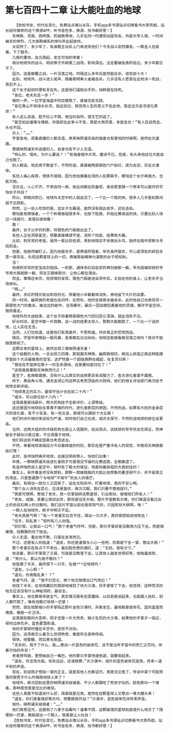 # 第七百四十二章 让大能吐血的地球
        【告知书友，时代在变化，免费站点难以长存，手机app多书源站点切换看书大势所趋，站长给你推荐的这个换源APP，听书音色多、换源、找书都好使！】
       天神族、灵族、西林族、机械族等地，几乎在同一时遭受凶猛攻击，外敌大举入侵，一时间被杀的惨烈，几大族群嫡系的惨叫声此起彼伏。
       太突然了，多少年了，有谁敢主动杀上门来进攻他们？今天战斗突然爆发，一群圣人在偷袭，下了狠手。
       几族的重地，血光溅起，发生可怕的惨案！
       相对地球外的战斗，明叔等于开辟第二战场，影响深远，注定要被各族所铭记，多少年都忘不了。
       因为，这是颠覆之战，一片没落之地，时隔这么多年后居然能反杀，进攻前十大！
       此际，地球外，战斗进入尾声，随着南明离火雀被击杀，几乎没有人愿意在此地决一死战，真犯不上。
       这个女子起初时便有言在先，这是他们逼她出手的，纯粹是在找死。
       “各位，老夫先走一步！”
       嗖的一声，一位宇宙海盗中的巨擘跑了，直接无影无踪。
       “各位青山不改绿水长流，就此别过，我觉得人生的意义不在此地，我去远方追寻进化真谛！”
       有人这么说道，脸不红心不跳，相当的自然，很文艺的逃了。
       “星空如此璀璨与瑰丽，你我却在此争斗不息，真是大煞风景，本座去也！”有人狂逃而去，头也不回。
       众人：“……”
       宇宙各地，观看直播的人都无语，原来映照诸天级的强者也有害怕的时候啊，居然在光速遁。
       便是映照诸天中逃遁的人，自身也有不少人无语。
       “特么的，懦夫，为什么要逃？！”有强者暗中大骂，腹诽不已，但是，到头来他这位大能自己也跑了。
       别人都逃，他还真不敢留下，不然的话，直接被两扇银色门户拍烂，成为血泥，实在太凄惨。
       有些人痛心疾首，恨铁不成钢，因为他估摸着在场的人如果联手，哪怕这个女子再强大，也能灭她。
       没办法，人心不齐，不来自同一族，彼此间都在防备呢，谁会愿意跟一个原本可以避开的可怕女子开战？
       所以，转眼间而已，地球外太空中的人就逃没了，一个比一个跑的快，很多人几乎是刹那间就不见踪影。
       然而，让一些人吃惊的是，这女子太霸道，居然没有就此收手，还在追击。
       哪怕是老牌强者，一个个称尊做祖很多年，也放下脸面，开始比赛谁逃的快，只要比别人快过一线就行，谁落后谁倒霉！
       轰！
       最终，女子止步的刹那，将银色的门板砸出去了。
       有些人正在洞穿星空，想要直接横渡宇宙，消失个彻底，结果倒大霉。
       比如，刺天穹的老祖，虽然一直比较低调，来到地球后不肯做出头鸟，始终在暗中观察与寻找机会。
       但是，他居然被盯上，因为他是杀手，是黑暗狩猎者，早先虽然蛰伏，可心底深处的疯狂杀意一直存在，仇视这颗星球上的一切，竟被那由精神力凝聚的女子感知到。
       当！
       他用刺天穹的至宝血剑阻挡，一刹那，通体赤红如岩浆的神剑崩断一截，早先就被妖妖的爷爷用大鼎砸断一截，现在又毁掉部分，让他心都在滴血。
       而且，事情还未完，他惊悚的发现，银色门板砸进虫洞中后，又拍在他的身上，让老杀手当场惨叫。
       “啊……”
       最终，赤红的残剑发出刺目的光，带着他小半截躯体消失，原地留下大片的血雾。
       同一时间，幽冥族的老祖也在闷哼，在怒吼，他的坐骑骨龙被击杀，此时他自己也承受另一扇银色大门的轰击，被远远的砸中，当场爆开，最后一团血精包裹着他的灵魂，撕开宇宙空间，狼狈遁走。
       地球外的大战结束，这个女子拎着两扇银色大门回归昆仑深渊，就此消失不见。
       好长时间，星空中都一片寂静，这一战的结果太惊人，那群大能都跑了，一个比一个逃的快，让人实在无言。
       当然，人们也知道，这是他们有意避开，不愿死磕，并非真正的恐慌而逃。
       随后，宇宙中席卷起一股风暴，各族都在议论纷纷，地球还能被看做没落之地吗？绝对不能随意俯视了。
       这颗古老的星球上，居然出现三尊映照诸天者！
       这个级数的人物，一旦出现三四尊，那就跟天神族、幽冥族相仿，再加上妖祖之鼎这种能跟宇宙前十大兵器媲美的至宝，这俨然是一个超级族群在崛起，在复苏归来！
       “曾经在宇宙排位第十一的生命源地，这是要彻底归位了！”
       “这简直是要取天神族而代之！”
       星空下，各族都震撼，没有什么比真实的战绩更具有说服力了，各方进化者莫不震撼。
       终于，黑血角斗场、通天虫洞公司这种古老而顶级的大财阀，他们的相关评估部门再次给予地球全新评级。
       “地球真正的实力，最保守估计也在前二十内！”
       “或许，可以排位前十八内！”
       这简直是直线飙升，两大机构给予全新评价，上调等级。
       这还是因为地球处在青黄不接的时代，进化者断层的原因，不然的话，如果有大批的金身层次的进化者，有不少亚圣，有一些古圣，那就可以跟前十大比肩！
       他们的评价相对来说较为严谨，同时他们自己也说，或许太保守，不然的话地球的排位会更高。
       当然，这两大组织的评级机构也是让人信服的，给出观点，说妖妖的爷爷状态无保证，而神秘女子疑似只是过客，不见得属于地球。
       他们将这些不确定因素也考虑进去。
       不然，单看地球高端战力今日最辉煌的时刻，那实在是严重冲击人的视觉，毕竟将天神族都给打残！
       此时，圣师悄然离开地球，去接应明叔等人，怕他们出事！
       毕竟，一群映照诸天级进化者刚才可是很没节操的比赛逃跑，全都撤退了。
       有圣师悄然进入星空中，顿时有了极大的保证，他是拎着妖祖的大鼎前往的！
       事实上，有件事圣师没有想到，那群一窝蜂跑路的大能比他想象的要坚韧不少，并不是真正的溃逃，只是暂避那个与地球“不相干”的女人的锋芒。
       最后，有相当一部分人又回来了，站在太阳系中，盯着地球，真的不甘心啊。
       “那个女人消失在昆仑，应该是蛰伏，再次沉眠，我们只要不惹她就行。”
       “真是可恨啊，惹恼了老夫，我一巴掌拍碎这颗星球，引出炼狱，吞噬他们所有人！”
       “老友，戒躁，真要让炼狱出世，那将是滔天大祸，整片宇宙都有大难，你们难道没看过出土的史前石碑上的记载吗，我们这片宇宙以前也是有阳气的，只因炼狱大祸啊，唉！”
       一群人在地球外，眸子中明灭不定。
       “老夫真是气啊！”有一个老者实在忍不住，探出一只大手，真的很想拍进地球去！
       “住手，别乱来！”顿时有几人劝阻。
       “别拦我，让我出一口气！”那个老者气哼哼，但是，那只手掌却是没敢用力压下去，而是很缓慢，轻飘飘的向下按去。
       众人无语，看出他不敢，只是在发泄而已。
       不过，还是有人劝阻道：“道友，你还是谨慎与小心一些吧，别真砸下去一掌，惹出大祸！”
       那个老者实在有点下不来台，最后脸色憋的通红，道：“无妨，我有分寸。”
       他说着，那只手掌晃了又晃，可就是没敢落下去，让其他人越发觉得好笑，他恼羞成怒，道：“笑什么，真以为我不敢吗？”
       他踅摸了半天，最终探下一只手，在缩***近地球内！
       “道友，小心啊！”
       “道兄，你真敢乱来！？”
       老者气闷，道：“我不打昆仑，换个地方随便出口气而已！”
       他找了半天，在地球藏区的西部地域找了块大沙漠，将手掌按了下去，他觉得，这种荒凉的地方应该没有什么神秘洞府，最安全。
       事实上，他也算是佯装生气，真实情况是有些恶趣味，以后若是说起来，也能跟人抬杠，别人都吓跑了，唯有他敢打地球一巴掌！
       然而，就在他那缩小的手掌临近那片金色沙漠时，异象发生，遍地都是彼岸花，蓝的晶莹而瑰美，像是一片汪洋。
       这真是眨眼间大变样，刚才还是一片光秃秃、缺少生机的大沙漠，结果他的手掌才一临近，顿时边岸花开，蓝色雾霭弥漫。
       他的手掌顿时僵在半空中，感觉不对劲。
       因为，这场面怎么看怎么觉得熟悉，像是符合某种传闻。
       很快，他警醒，而后寒毛倒竖。
       “天杀的，我干了什么，我……惹出一片蓝色的彼岸花，这不是当年宇宙中的死亡之花吗，伴着可怕的传说！”
       老者想骂娘，更想抽自己一嘴巴，他的那只手掌快速倒退，就要收起来。
       “道友，你法驾光临，有失远迎，还请赎罪。”大沙漠中，成片的蓝色彼岸花摇曳，传来一道平和的声音。
       现在，别说刚才想拍一掌的正主，就是其他人也都诅咒，真是活见鬼了，传说中某个可能殒落的狠茬子什么时候跑地球上来了？
       地球外，再次回到这里的映照诸天级强者，不少人都跟吃了死孩子似的，脸色那叫一个难看，那种感觉真是无比的难受。
       这些人真是不知道说什么好，简直就是见鬼，居然在这颗星球上又惹出一尊大魔头来！
       “道友，你们是看我好欺负吗，想要跟我开战？”沙漠中，蓝色彼岸花间传来声音。
       域外，映照诸天级强者：“……”
       他们真想诅咒，这是倒了八辈子血霉吗？诸事不顺，这颗破落的星球到底成什么地方了？随便拍一巴掌，都能砸出一个狠人，简直是让人吐血！
       【告知书友，时代在变化，免费站点难以长存，手机app多书源站点切换看书大势所趋，站长给你推荐的这个换源APP，听书音色多、换源、找书都好使！】